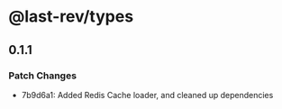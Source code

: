 # @last-rev/types

## 0.1.1

### Patch Changes

- 7b9d6a1: Added Redis Cache loader, and cleaned up dependencies
